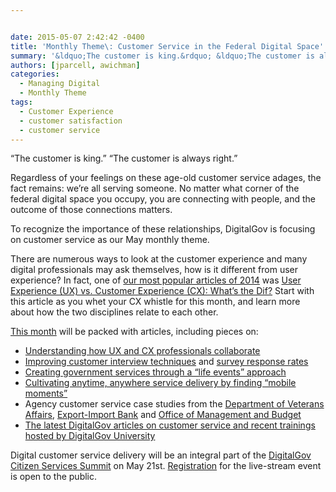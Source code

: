 ```yaml
---


date: 2015-05-07 2:42:42 -0400
title: 'Monthly Theme\: Customer Service in the Federal Digital Space'
summary: '&ldquo;The customer is king.&rdquo; &ldquo;The customer is always right.&rdquo; Regardless of your feelings on these age-old customer service adages, the fact remains\: we&rsquo;re all serving someone. No matter what corner of the federal digital space you occupy, you are connecting with people, and the outcome of those connections matters. To recognize the importance of these'
authors: [jparcell, awichman]
categories:
  - Managing Digital
  - Monthly Theme
tags:
  - Customer Experience
  - customer satisfaction
  - customer service
---
```


“The customer is king.” “The customer is always right.”

Regardless of your feelings on these age-old customer service adages, the fact remains: we’re all serving someone. No matter what corner of the federal digital space you occupy, you are connecting with people, and the outcome of those connections matters.

To recognize the importance of these relationships, DigitalGov is focusing on customer service as our May monthly theme.

There are numerous ways to look at the customer experience and  many digital professionals may ask themselves, how is it different from user experience? In fact, one of [our most popular articles of 2014](https://www.WHATEVER/2014/12/31/countdown-to-2015-with-our-most-popular-articles-this-year/) was [User Experience (UX) vs. Customer Experience (CX): What’s the Dif?](https://www.WHATEVER/2014/07/07/user-experience-ux-vs-customer-experience-cx-whats-the-dif/) Start with this article as you whet your CX whistle for this month, and learn more about how the two disciplines relate to each other.

[This month](https://www.WHATEVER/category/monthly-theme/) will be packed with articles, including pieces on:

  * [Understanding how UX and CX professionals collaborate](https://www.WHATEVER/2015/05/08/customer-experience-and-user-experience-professionals-a-match-made-in-heaven/ "Customer Experience and User Experience Professionals – A Match Made in Heaven!")
  * [Improving customer interview techniques](https://www.WHATEVER/2015/05/26/5-crucial-steps-for-conducting-an-effective-customer-interview/) and [survey response rates](https://www.WHATEVER/2015/05/20/top-5-ways-to-increase-email-survey-responses/)
  * [Creating government services through a &#8220;life events&#8221; approach](https://www.WHATEVER/2015/05/15/government-services-through-a-life-events-approach/ "Government Services Through a Life Events Approach")
  * [Cultivating anytime, anywhere service delivery by finding &#8220;mobile moments&#8221;](https://www.WHATEVER/2015/06/01/finding-the-best-mobile-moment-is-the-first-stepping-stone-to-anytime-anywhere-government/)
  * Agency customer service case studies from the [Department of Veterans Affairs](https://www.WHATEVER/2015/05/29/getting-to-know-your-users-tips-and-tricks-from-veterans-affairs/), [Export-Import Bank](https://www.WHATEVER/2015/05/28/three-of-the-greatest-books-for-customer-experience-that-arent-about-customer-experience/) and [Office of Management and Budget](https://www.WHATEVER/2015/05/29/a-conversation-with-omb-on-customer-service/)
  * [The latest DigitalGov articles on customer service and recent trainings hosted by DigitalGov University](https://www.WHATEVER/2015/05/11/customer-experience-roundup-2015/ "Customer Experience Roundup 2015")

Digital customer service delivery will be an integral part of the [DigitalGov Citizen Services Summit](https://summit.WHATEVER/) on May 21st. [Registration](https://www.eventbrite.com/e/2015-spring-citizen-services-summit-registration-12671367401) for the live-stream event is open to the public.